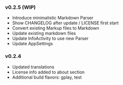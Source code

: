 ### v0.2.5 (WIP)
- Introduce minimalistic Markdown Parser
- Show CHANGELOG after update / LICENSE first start
- Convert existing Markup files to Markdown
- Update existing markdown files
- Update InfoActivity to use new Parser
- Update AppSettings

### v0.2.4
* Updated translations
* License info added to about section
* Additional build flavors: gplay, test
